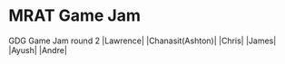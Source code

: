 # MRAT Game Jam
 GDG Game Jam round 2
|Lawrence|
|Chanasit(Ashton)|
|Chris|
|James|
|Ayush|
|Andre|
